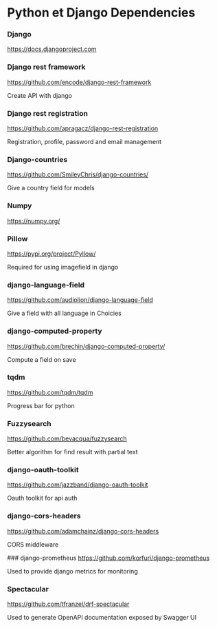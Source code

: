 Python et Django Dependencies
===


### Django
https://docs.djangoproject.com

### Django rest framework
https://github.com/encode/django-rest-framework

Create API with django

### Django rest registration
https://github.com/apragacz/django-rest-registration

Registration, profile, password and email management

### Django-countries
https://github.com/SmileyChris/django-countries/

Give a country field for models

### Numpy
https://numpy.org/

### Pillow
https://pypi.org/project/Pyllow/

Required for using imagefield in django

### django-language-field
https://github.com/audiolion/django-language-field

Give a field with all language in Choicies

### django-computed-property
https://github.com/brechin/django-computed-property/

Compute a field on save

### tqdm
https://github.com/tqdm/tqdm

Progress bar for python

### Fuzzysearch
https://github.com/bevacqua/fuzzysearch

Better algorithm for find result with partial text

### django-oauth-toolkit
https://github.com/jazzband/django-oauth-toolkit

Oauth toolkit for api auth

### django-cors-headers
https://github.com/adamchainz/django-cors-headers

CORS middleware

### django-prometheus
https://github.com/korfuri/django-prometheus

Used to provide django metrics for monitoring

### Spectacular
https://github.com/tfranzel/drf-spectacular

Used to generate OpenAPI documentation exposed by Swagger UI
